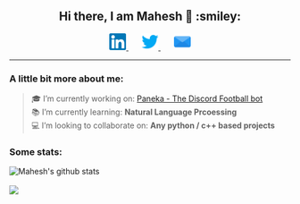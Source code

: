 <h2 align="center"> Hi there, I am Mahesh 👋 :smiley: </h2>
<p align="center">
    <a href="https://www.linkedin.com/in/maheshbharadwaj/" >
        <img alt = "mahesh's linked in" width="30px" src="https://raw.githubusercontent.com/MaheshBharadwaj/MaheshBharadwaj/master/img/linkedin.svg">
    </a>
    &nbsp;&nbsp;&nbsp;&nbsp;&nbsp;
    <a href="https://twitter.com/k_mahesh23/" >
        <img alt = "mahesh's twitter" width="30px" src="https://raw.githubusercontent.com/MaheshBharadwaj/MaheshBharadwaj/master/img/twitter.svg">
    </a>
    &nbsp;&nbsp;&nbsp;&nbsp;&nbsp;
    <a href="mailto:mahesh_23_3@outlook.com" >
        <img alt = "mahesh's mail" width="30px" src="https://raw.githubusercontent.com/MaheshBharadwaj/MaheshBharadwaj/master/img/mail.svg">
    </a>
</p>
<hr>

### A little bit more about me:

> :mortar_board: I’m currently working on: [Paneka - The Discord Football bot](https://github.com/MaheshBharadwaj/Paneka-discord-bot)<br>
> :books: I’m currently learning: **Natural Language Prcoessing**<br>
> :computer: I’m looking to collaborate on: **Any python / c++ based projects**<br>

### Some stats:

<p>
<img src="https://github-readme-stats.vercel.app/api?username=MaheshBharadwaj&show_icons=true&hide=stars&include_all_commits=true&theme=buefy" alt="Mahesh's github stats" />
<br>
<br>
<img src="https://github-readme-stats.vercel.app/api/top-langs/?username=MaheshBharadwaj&layout=compact&theme=buefy" />
</p>
